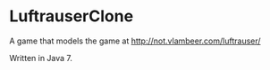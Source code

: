 LuftrauserClone
===============

A game that models the game at http://not.vlambeer.com/luftrauser/

Written in Java 7.
